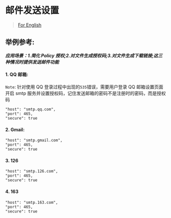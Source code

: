 # 邮件发送设置

> [For English](en-smtpSetting.md)

## 举例参考:

**_应用场景：1.简化 Policy 授权;2.对文件生成授权码;3.对文件生成下载链接;这三种情况时提供发送邮件功能_**

#### 1. QQ 邮箱:

`Note`: 针对使用 QQ 登录过程中出现的`535`错误，需要用户登录 QQ 邮箱设置页面开启 smtp 服务并设置授权码，记住发送邮箱的密码不是注册时的密码，而是授权码

```
"host": "smtp.qq.com",
"port": 465,
"secure": true
```

#### 2. Gmail:

```
"host": "smtp.gmail.com",
"port": 465,
"secure": true
```

#### 3. 126

```
"host": "smtp.126.com",
"port": 465,
"secure": true
```

#### 4. 163

```
"host": "smtp.163.com",
"port": 465,
"secure": true
```
